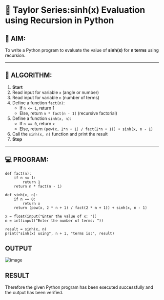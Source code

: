 # 📐 Taylor Series:sinh(x) Evaluation using Recursion in Python

## 🎯 AIM:
To write a Python program to evaluate the value of **sinh(x)** for **n terms** using recursion.

---

## 🧠 ALGORITHM:

1. **Start**
2. Read input for variable `x` (angle or number)
3. Read input for variable `n` (number of terms)
4. Define a function `fact(n)`:
   - If `n <= 1`, return 1
   - Else, return `n * fact(n - 1)` (recursive factorial)
5. Define a function `sinh(x, n)`:
   - If `n == 0`, return `x`
   - Else, return `(pow(x, 2*n + 1) / fact(2*n + 1)) + sinh(x, n - 1)`
6. Call the `sinh(x, n)` function and print the result
7. **Stop**

---

## 💻 PROGRAM:
```
def fact(n):
    if n <= 1:
        return 1
    return n * fact(n - 1)

def sinh(x, n):
    if n == 0:
        return x
    return (pow(x, 2 * n + 1) / fact(2 * n + 1)) + sinh(x, n - 1)

x = float(input("Enter the value of x: "))
n = int(input("Enter the number of terms: "))

result = sinh(x, n)
print("sinh(x) using", n + 1, "terms is:", result)

```

## OUTPUT
![image](https://github.com/user-attachments/assets/fa807e37-3f6c-455b-be1c-5909f091d379)

## RESULT
Therefore the given Python program has been executed successfully and the output has been verified.
